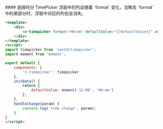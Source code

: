 <cn>
#### 选择时分
TimePicker 浮层中的列会随着 `format` 变化，当略去 `format` 中的某部分时，浮层中对应的列也会消失。
</cn>

```html
<template>
    <div>
        <s-timepicker format="HH:mm" defaultValue="{{defaultValue}}" on-change="handleChange"/>
    </div>
</template>
<script>
import timepicker from 'santd/timepicker';
import moment from 'moment';

export default {
    components: {
        's-timepicker': timepicker
    },
    initData() {
        return {
            defaultValue: moment('12:08', 'HH:mm')
        };
    },
    handleChange(param) {
        console.log('time change', param);
    }
}
</script>
```
